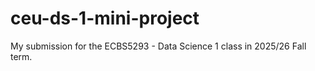 # ceu-ds-1-mini-project
My submission for the ECBS5293 - Data Science 1 class in 2025/26 Fall term.
